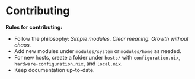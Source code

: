 # Contributing

**Rules for contributing:**

- Follow the philosophy: *Simple modules. Clear meaning. Growth without chaos.*
- Add new modules under `modules/system` or `modules/home` as needed.
- For new hosts, create a folder under `hosts/` with `configuration.nix`, `hardware-configuration.nix`, and `local.nix`.
- Keep documentation up-to-date.

